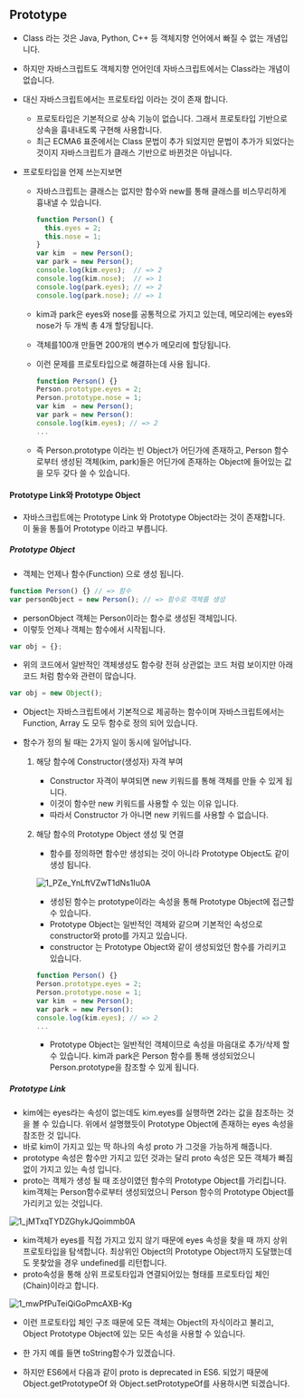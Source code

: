 ## Prototype

+ Class 라는 것은 Java, Python, C++ 등 객체지향 언어에서 빠질 수 없는 개념입니다. 

+ 하지만 자바스크립트도 객체지향 언어인데 자바스크립트에서는 Class라는 개념이 없습니다.

+ 대신 자바스크립트에서는 프로토타입 이라는 것이 존재 합니다.

  + 프로토타입은 기본적으로 상속 기능이 없습니다. 그래서 프로토타입 기반으로 상속을 흉내내도록 구현해 사용합니다.
  + 최근 ECMA6 표준에서는 Class 문법이 추가 되었지만 문법이 추가가 되었다는 것이지 자바스크립트가 클래스 기반으로 바뀐것은 아닙니다.

+ 프로토타입을 언제 쓰는지보면

  + 자바스크립트는 클래스는 없지만 함수와 new를 통해 클래스를 비스무리하게 흉내낼 수 있습니다.

    ```javascript
    function Person() {
      this.eyes = 2;
      this.nose = 1;
    }
    var kim  = new Person();
    var park = new Person();
    console.log(kim.eyes);  // => 2
    console.log(kim.nose);  // => 1
    console.log(park.eyes); // => 2
    console.log(park.nose); // => 1
    ```

  + kim과 park은 eyes와 nose를 공통적으로 가지고 있는데, 메모리에는 eyes와 nose가 두 개씩 총 4개 할당됩니다.

  + 객체를100개 만들면 200개의 변수가 메모리에 할당됩니다.

  + 이런 문제를 프로토타입으로 해결하는데 사용 됩니다.
  
    ```javascript
    function Person() {}
    Person.prototype.eyes = 2;
    Person.prototype.nose = 1;
    var kim  = new Person();
    var park = new Person():
    console.log(kim.eyes); // => 2
    ...
    ```
  
  + 즉 Person.prototype 이라는 빈 Object가 어딘가에 존재하고, Person 함수로부터 생성된 객체(kim, park)들은 어딘가에 존재하는 Object에 들어있는 값을 모두 갖다 쓸 수 있습니다.

#### Prototype Link와 Prototype Object

+ 자바스크립트에는 Prototype Link 와 Prototype Object라는 것이 존재합니다. 이 둘을 통틀어 Prototype 이라고 부릅니다.

##### Prototype Object

+ 객체는 언제나 함수(Function) 으로 생성 됩니다.

```javascript
function Person() {} // => 함수
var personObject = new Person(); // => 함수로 객체를 생성
```

+ personObject 객체는 Person이라는 함수로 생성된 객체입니다. 
+ 이렇듯 언제나 객체는 함수에서 시작됩니다.

```javascript
var obj = {};
```

+ 위의  코드에서 일반적인 객체생성도 함수랑 전혀 상관없는 코드 처럼 보이지만 아래 코드 처럼 함수와 관련이 많습니다.

```javascript
var obj = new Object();
```

+ Object는 자바스크립트에서 기본적으로 제공하는 함수이며 자바스크립트에서는 Function, Array 도 모두 함수로 정의 되어 있습니다.

+ 함수가 정의 될 때는 2가지 일이 동시에 일어납니다.

  1. 해당 함수에 Constructor(생성자) 자격 부여

     + Constructor 자격이  부여되면 new 키워드를 통해 객체를 만들 수 있게 됩니다.
     + 이것이 함수만 new 키워드를 사용할 수 있는 이유 입니다.
     + 따라서 Constructor 가 아니면 new 키워드를 사용할 수 없습니다.

  2. 해당 함수의 Prototype Object 생성 및 연결

     + 함수를 정의하면 함수만 생성되는 것이 아니라 Prototype Object도 같이 생성 됩니다.

     ![1_PZe_YnLftVZwT1dNs1Iu0A](https://user-images.githubusercontent.com/67888402/145132459-67833f37-3ee5-40a4-a3c9-75b92a59b575.png)

     + 생성된 함수는 prototype이라는 속성을 통해 Prototype Object에 접근할 수 있습니다.
     + Prototype Object는 일반적인 객체와 같으며 기본적인 속성으로 constructor와 proto를 가지고 있습니다.
     + constructor 는 Prototype Object와 같이 생성되었던 함수를 가리키고 있습니다.

     ```javascript
     function Person() {}
     Person.prototype.eyes = 2;
     Person.prototype.nose = 1;
     var kim  = new Person();
     var park = new Person():
     console.log(kim.eyes); // => 2
     ...
     ```

     + Prototype Object는 일반적인 객체이므로 속성을 마음대로 추가/삭제 할 수 있습니다. kim과 park은 Person 함수를 통해 생성되었으니 Person.prototype을 참조할 수 있게 됩니다.

##### Prototype Link

+ kim에는 eyes라는 속성이 없는데도 kim.eyes를 실행하면 2라는 값을 참조하는 것을 볼 수 있습니다. 위에서 설명했듯이 Prototype Object에 존재하는 eyes 속성을 참조한 것 입니다.
+ 바로 kim이 가지고 있는 딱 하나의 속성 proto 가 그것을 가능하게 해줍니다.
+ prototype 속성은 함수만 가지고 있던 것과는 달리 proto 속성은 모든 객체가 빠짐 없이 가지고 있는 속성 입니다.
+ proto는 객체가 생성 될 때 조상이였던 함수의 Prototype Object를 가리킵니다.  kim객체는 Person함수로부터 생성되었으니 Person 함수의 Prototype Object를 가리키고 있는 것입니다.

![1_jMTxqTYDZGhykJQoimmb0A](https://user-images.githubusercontent.com/67888402/145138231-07a23ac8-1c8d-4f96-81bf-2ffa11763f5f.png)

+ kim객체가 eyes를 직접 가지고 있지 않기 때문에 eyes 속성을 찾을 때 까지 상위 프로토타입을 탐색합니다. 최상위인 Object의 Prototype Object까지 도달했는데도 못찾았을 경우 undefined를 리턴합니다.
+ proto속성을 통해 상위 프로토타입과 연결되어있는 형태를 프로토타입 체인(Chain)이라고 합니다.

![1_mwPfPuTeiQiGoPmcAXB-Kg](https://user-images.githubusercontent.com/67888402/145138484-ab23758a-04b6-423f-ba6b-ec646e1097b1.png)

+ 이런 프로토타입 체인 구조 때문에 모든 객체는 Object의 자식이라고 불리고, Object Prototype Object에 있는 모든 속성을 사용할 수 있습니다. 
+ 한 가지 예를 들면 toString함수가 있겠습니다.

+ 하지만 ES6에서 다음과 같이 proto is deprecated in ES6. 되었기 때문에 Object.getPrototypeOf 와 Object.setPrototypeOf를 사용하시면 되겠습니다.
